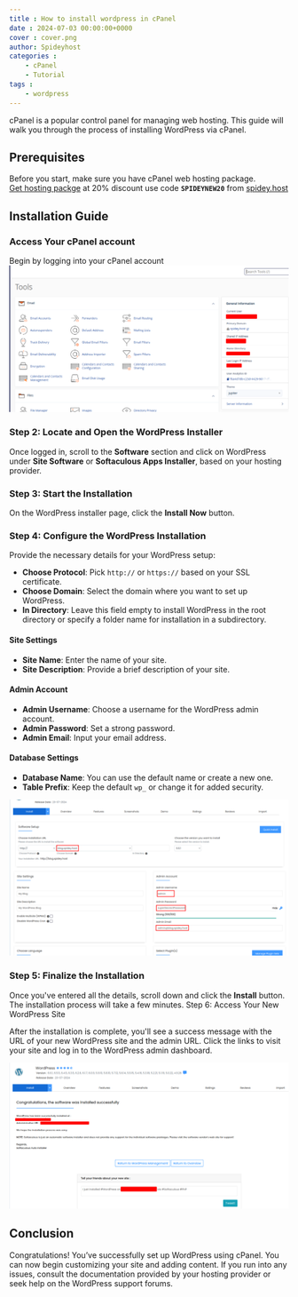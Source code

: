 ```yaml
---
title : How to install wordpress in cPanel 
date : 2024-07-03 00:00:00+0000
cover : cover.png
author: Spideyhost
categories :
    - cPanel
    - Tutorial
tags :
    - wordpress
---
```


cPanel is a popular control panel for managing web hosting. This guide will walk you through the process of installing WordPress via cPanel.  

<!--more-->

## Prerequisites   
Before you start, make sure you have cPanel web hosting package.  
[Get hosting packge](https://spidey.host/shared-hosting) at 20% discount use code **```SPIDEYNEW20```** from [spidey.host](https://spidey.host/shared-hosting)

## Installation Guide

### Access Your cPanel account
Begin by logging into your cPanel account
![cPanel Login| inline](cpanel.png)

### Step 2: Locate and Open the WordPress Installer
Once logged in, scroll to the **Software** section and click on WordPress under **Site Software** or **Softaculous Apps Installer**, based on your hosting provider.


### Step 3: Start the Installation
On the WordPress installer page, click the **Install Now** button.

### Step 4: Configure the WordPress Installation
Provide the necessary details for your WordPress setup:

- **Choose Protocol**: Pick ```http://``` or ```https://``` based on your SSL certificate.
- **Choose Domain**: Select the domain where you want to set up WordPress.
- **In Directory**: Leave this field empty to install WordPress in the root directory or specify a folder name for installation in a subdirectory.

#### Site Settings

- **Site Name**: Enter the name of your site.
- **Site Description**: Provide a brief description of your site.

#### Admin Account

- **Admin Username**: Choose a username for the WordPress admin account.
- **Admin Password**: Set a strong password.
- **Admin Email**: Input your email address.

#### Database Settings

- **Database Name**: You can use the default name or create a new one.
- **Table Prefix**: Keep the default ```wp_``` or change it for added security.  

![Wordpress-config|inline](wordpress.png)

### Step 5: Finalize the Installation

Once you've entered all the details, scroll down and click the **Install** button. The installation process will take a few minutes.
Step 6: Access Your New WordPress Site

After the installation is complete, you'll see a success message with the URL of your new WordPress site and the admin URL. Click the links to visit your site and log in to the WordPress admin dashboard.

![Success|inline](success.png)

## Conclusion

Congratulations! You’ve successfully set up WordPress using cPanel. You can now begin customizing your site and adding content. If you run into any issues, consult the documentation provided by your hosting provider or seek help on the WordPress support forums.
